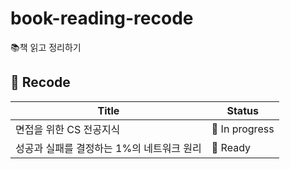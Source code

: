 # book-reading-recode
📚책 읽고 정리하기

## 📝 Recode

| Title | Status |
|-------|--------|
| 면접을 위한 CS 전공지식 | 📖 In progress |
| 성공과 실패를 결정하는 1%의 네트워크 원리 | 🔖 Ready |
